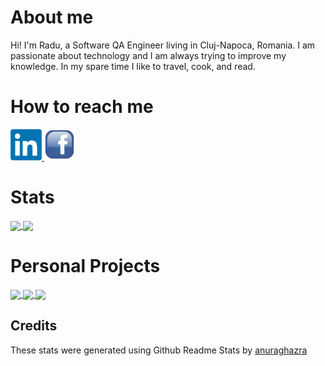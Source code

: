 # About me

Hi! I'm Radu, a Software QA Engineer living in Cluj-Napoca, Romania. I am passionate about technology and I am always trying to improve my knowledge. In my spare time I like to travel, cook, and read.

# How to reach me

<a href = "https://www.linkedin.com/in/radu-fulea-01629215a/">
  <img src = "Logos/linkedin-logo.png" width = "auto" height = "50px" />
</a>

<a href = "https://www.facebook.com/fulea.radu">
  <img src = "Logos/facebook-logo.png" width = "auto" height = "50px" />
</a>

# Stats

<a href = "https://github.com/Fulea?tab=repositories">
  <img src = "https://github-readme-stats.vercel.app/api?username=Fulea&count_private=true&show_icons=true&theme=dark&include_all_commits=true" align = "center" />
</a>

<a href = "https://github.com/Fulea?tab=repositories">
  <img src = "https://github-readme-stats.vercel.app/api/top-langs/?username=Fulea&langs_count=10&theme=dark&layout=compact&card_width=270" align = "center" />
</a>

# Personal Projects

<a href = "https://github.com/Fulea/Guess-my-number">
  <img src = "https://github-readme-stats.vercel.app/api/pin/?username=Fulea&repo=Guess-my-number&theme=dark&hide_border" align = "center" />
</a>

<a href = "https://github.com/Fulea/War-Dice-Game">
  <img src = "https://github-readme-stats.vercel.app/api/pin/?username=Fulea&repo=War-Dice-Game&theme=dark&hide_border" align = "center" />
</a>

<a href = "https://github.com/Fulea/Webdriverio-Framework">
  <img src = "https://github-readme-stats.vercel.app/api/pin/?username=Fulea&repo=Webdriverio-Framework&theme=dark&hide_border" align = "center" />
</a>

## Credits

These stats were generated using Github Readme Stats by <a href = "https://github.com/anuraghazra/github-readme-stats">anuraghazra</a>
